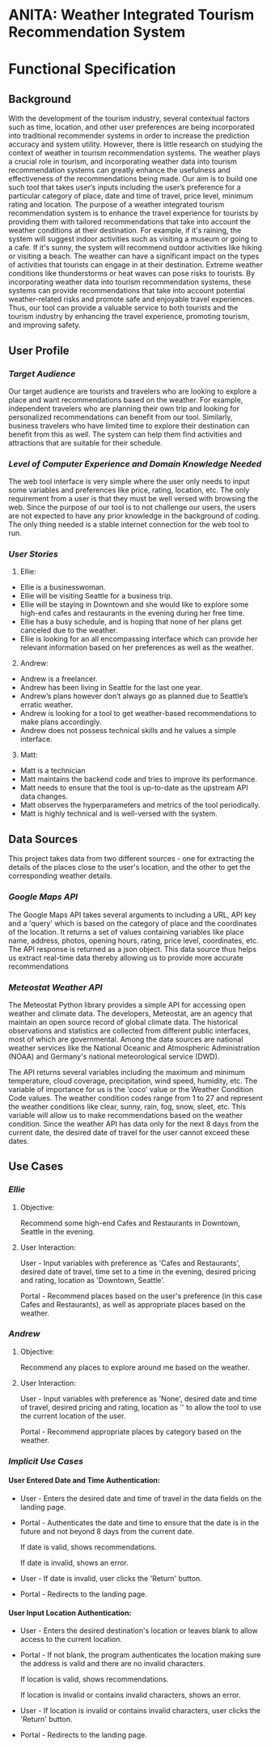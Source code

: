 # **ANITA: Weather Integrated Tourism Recommendation System**

# **Functional Specification**

## **Background**

With the development of the tourism industry, several contextual factors such as time, location, and other user preferences are being incorporated into traditional recommender systems in order to increase the prediction accuracy and system utility. However, there is little research on studying the context of weather in tourism recommendation systems. The weather plays a crucial role in tourism, and incorporating weather data into tourism recommendation systems can greatly enhance the usefulness and effectiveness of the recommendations being made. Our aim is to build one such tool that takes user’s inputs including the user’s preference for a particular category of place, date and time of travel, price level, minimum rating and location. The purpose of a weather integrated tourism recommendation system is to enhance the travel experience for tourists by providing them with tailored recommendations that take into account the weather conditions at their destination. For example, if it's raining, the system will suggest indoor activities such as visiting a museum or going to a cafe. If it's sunny, the system will recommend outdoor activities like hiking or visiting a beach. The weather can have a significant impact on the types of activities that tourists can engage in at their destination. Extreme weather conditions like thunderstorms or heat waves can pose risks to tourists. By incorporating weather data into tourism recommendation systems, these systems can provide recommendations that take into account potential weather-related risks and promote safe and enjoyable travel experiences. Thus, our tool can provide a valuable service to both tourists and the tourism industry by enhancing the travel experience, promoting tourism, and improving safety.

## **User Profile**

### *Target Audience*

Our target audience are tourists and travelers who are looking to explore a place and want recommendations based on the weather. For example, independent travelers who are planning their own trip and looking for personalized recommendations can benefit from our tool. Similarly, business travelers who have limited time to explore their destination can benefit from this as well. The system can help them find activities and attractions that are suitable for their schedule. 

### *Level of Computer Experience and Domain Knowledge Needed*

The web tool interface is very simple where the user only needs to input some variables and preferences like price, rating, location, etc. The only requirement from a user is that they must be well versed with browsing the web. Since the purpose of our tool is to not challenge our users, the users are not expected to have any prior knowledge in the background of coding. The only thing needed is a stable internet connection for the web tool to run.

### *User Stories*

1. Ellie:
* Ellie is a businesswoman.
* Ellie will be visiting Seattle for a business trip.
* Ellie will be staying in Downtown and she would like to explore some high-end cafes and restaurants in the evening during her free time.
* Ellie has a busy schedule, and is hoping that none of her plans get canceled due to the weather.
* Ellie is looking for an all encompassing interface which can provide her relevant information based on her preferences as well as the weather.

2. Andrew:
* Andrew is a freelancer.
* Andrew has been living in Seattle for the last one year.
* Andrew’s plans however don’t always go as planned due to Seattle’s erratic weather.
* Andrew is looking for a tool to get weather-based recommendations to make plans accordingly.
* Andrew does not possess technical skills and he values a simple interface.

3. Matt:
* Matt is a technician
* Matt maintains the backend code and tries to improve its performance.
* Matt needs to ensure that the tool is up-to-date as the upstream API data changes.
* Matt observes the hyperparameters and metrics of the tool periodically.
* Matt is highly technical and is well-versed with the system.

## **Data Sources**

This project takes data from two different sources - one for extracting the details of the places close to the user's location, and the other to get the corresponding weather details.

### *Google Maps API*

The Google Maps API takes several arguments to including a URL, API key and a 'query' which is based on the category of place and the coordinates of the location. It returns a set of values containing variables like place name, address, photos, opening hours, rating, price level, coordinates, etc. The API response is returned as a json object. This data source thus helps us extract real-time data thereby allowing us to provide more accurate recommendations

### *Meteostat Weather API* 

The Meteostat Python library provides a simple API for accessing open weather and climate data. The developers, Meteostat, are an agency that maintain an open source record of global climate data. The historical observations and statistics are collected from different public interfaces, most of which are governmental. Among the data sources are national weather services like the National Oceanic and Atmospheric Administration (NOAA) and Germany's national meteorological service (DWD).

The API returns several variables including the maximum and minimum temperature, cloud coverage, precipitation, wind speed, humidity, etc. The variable of importance for us is the 'coco' value or the Weather Condition Code values. The weather condition codes range from 1 to 27 and represent the weather conditions like clear, sunny, rain, fog, snow, sleet, etc. This variable will allow us to make recommendations based on the weather condition. Since the weather API has data only for the next 8 days from the current date, the desired date of travel for the user cannot exceed these dates.

## **Use Cases**

### *Ellie*

1. Objective:

   Recommend some high-end Cafes and Restaurants in Downtown, Seattle in the evening.

2. User Interaction:
   
   User - Input variables with preference as 'Cafes and Restaurants', desired date of travel, time set to a time in the evening, desired pricing and rating, location as 'Downtown, Seattle'.

   Portal - Recommend places based on the user's preference (in this case Cafes and Restaurants), as well as appropriate places based on the weather.

### *Andrew*

1. Objective:

   Recommend any places to explore around me based on the weather.

2. User Interaction:
   
   User - Input variables with preference as 'None', desired date and time of travel, desired pricing and rating, location as '' to allow the tool to use the current location of the user.

   Portal - Recommend appropriate places by category based on the weather.

### *Implicit Use Cases*

#### User Entered Date and Time Authentication:

* User - Enters the desired date and time of travel in the data fields on the landing page.

* Portal - Authenticates the date and time to ensure that the date is in the future and not beyond 8 days from the current date.
            
   If date is valid, shows recommendations.
            
   If date is invalid, shows an error.
            
 * User - If date is invalid, user clicks the 'Return' button.

 * Portal - Redirects to the landing page.

#### User Input Location Authentication:

 * User - Enters the desired destination's location or leaves blank to allow access to the current location.

 * Portal - If not blank, the program authenticates the location making sure the address is valid and there are no invalid characters.
            
   If location is valid, shows recommendations.
            
   If location is invalid or contains invalid characters, shows an error.
            
 * User - If location is invalid or contains invalid characters, user clicks the 'Return' button.

 * Portal - Redirects to the landing page.

